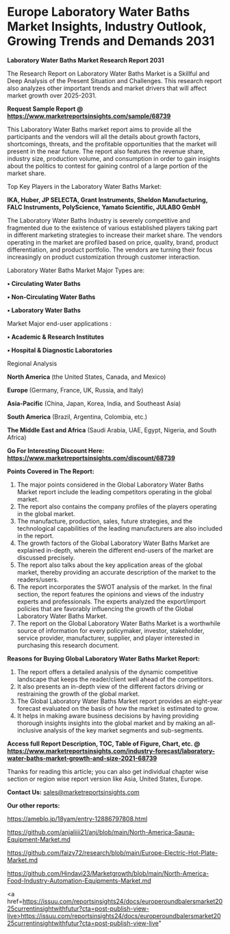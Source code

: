  # Europe Laboratory Water Baths Market Insights, Industry Outlook, Growing Trends and Demands 2031

<strong>Laboratory Water Baths Market Research Report 2031</strong>

The Research Report on Laboratory Water Baths Market is a Skillful and Deep Analysis of the Present Situation and Challenges. This research report also analyzes other important trends and market drivers that will affect market growth over 2025-2031.

<strong>Request Sample Report @ <a href=https://www.marketreportsinsights.com/sample/68739>https://www.marketreportsinsights.com/sample/68739</a></strong>

This Laboratory Water Baths market report aims to provide all the participants and the vendors will all the details about growth factors, shortcomings, threats, and the profitable opportunities that the market will present in the near future. The report also features the revenue share, industry size, production volume, and consumption in order to gain insights about the politics to contest for gaining control of a large portion of the market share.

Top Key Players in the Laboratory Water Baths Market:

<strong>IKA, Huber, JP SELECTA, Grant Instruments, Sheldon Manufacturing, FALC Instruments, PolyScience, Yamato Scientific, JULABO GmbH</strong>

The Laboratory Water Baths Industry is severely competitive and fragmented due to the existence of various established players taking part in different marketing strategies to increase their market share. The vendors operating in the market are profiled based on price, quality, brand, product differentiation, and product portfolio. The vendors are turning their focus increasingly on product customization through customer interaction.

Laboratory Water Baths Market Major Types are:

<strong>• Circulating Water Baths

• Non-Circulating Water Baths

• Laboratory Water Baths</strong>

Market Major end-user applications :

<strong>• Academic & Research Institutes

• Hospital & Diagnostic Laboratories</strong>

Regional Analysis

</u><strong><b>North America</b></strong> (the United States, Canada, and Mexico)

<strong><b>Europe </b></strong>(Germany, France, UK, Russia, and Italy)

<strong><b>Asia-Pacific</b></strong> (China, Japan, Korea, India, and Southeast Asia)

<strong><b>South America</b></strong> (Brazil, Argentina, Colombia, etc.)

<strong><b>The Middle East and Africa</b></strong> (Saudi Arabia, UAE, Egypt, Nigeria, and South Africa)

<strong>Go For Interesting Discount Here: <a href=https://www.marketreportsinsights.com/discount/68739>https://www.marketreportsinsights.com/discount/68739</a></strong>

<strong>Points Covered in The Report:</strong>
<ol>
  <li>The major points considered in the Global Laboratory Water Baths Market report include the leading competitors operating in the global market.</li>
  <li>The report also contains the company profiles of the players operating in the global market.</li>
  <li>The manufacture, production, sales, future strategies, and the technological capabilities of the leading manufacturers are also included in the report.</li>
  <li>The growth factors of the Global Laboratory Water Baths Market are explained in-depth, wherein the different end-users of the market are discussed precisely.</li>
  <li>The report also talks about the key application areas of the global market, thereby providing an accurate description of the market to the readers/users.</li>
  <li>The report incorporates the SWOT analysis of the market. In the final section, the report features the opinions and views of the industry experts and professionals. The experts analyzed the export/import policies that are favorably influencing the growth of the Global Laboratory Water Baths Market.</li>
  <li>The report on the Global Laboratory Water Baths Market is a worthwhile source of information for every policymaker, investor, stakeholder, service provider, manufacturer, supplier, and player interested in purchasing this research document.</li>
</ol>
<strong>Reasons for Buying Global Laboratory Water Baths Market Report:</strong>

<ol>
  <li>The report offers a detailed analysis of the dynamic competitive landscape that keeps the reader/client well ahead of the competitors.</li>
  <li>It also presents an in-depth view of the different factors driving or restraining the growth of the global market.</li>
  <li>The Global Laboratory Water Baths Market report provides an eight-year forecast evaluated on the basis of how the market is estimated to grow.</li>
  <li>It helps in making aware business decisions by having providing thorough insights insights into the global market and by making an all-inclusive analysis of the key market segments and sub-segments.</li>
</ol>
<strong>Access full Report Description, TOC, Table of Figure, Chart, etc. @ <a href=https://www.marketreportsinsights.com/industry-forecast/laboratory-water-baths-market-growth-and-size-2021-68739>https://www.marketreportsinsights.com/industry-forecast/laboratory-water-baths-market-growth-and-size-2021-68739</a></strong>


Thanks for reading this article; you can also get individual chapter wise section or region wise report version like Asia, United States, Europe.

<strong>Contact Us:</strong>
sales@marketreportsinsights.com

<strong>Our other reports:</strong>

<a href=https://ameblo.jp/18yam/entry-12886797808.html>https://ameblo.jp/18yam/entry-12886797808.html</a>

<a href=https://github.com/anjaliiii21/anj/blob/main/North-America-Sauna-Equipment-Market.md>https://github.com/anjaliiii21/anj/blob/main/North-America-Sauna-Equipment-Market.md</a>

<a href=https://github.com/faizy72/research/blob/main/Europe-Electric-Hot-Plate-Market.md>https://github.com/faizy72/research/blob/main/Europe-Electric-Hot-Plate-Market.md</a>

<a href=https://github.com/Hindavi23/Marketgrowth/blob/main/North-America-Food-Industry-Automation-Equipments-Market.md>https://github.com/Hindavi23/Marketgrowth/blob/main/North-America-Food-Industry-Automation-Equipments-Market.md</a>

<a href=https://issuu.com/reportsinsights24/docs/europeroundbalersmarket2025currentinsightwithfutur?cta=post-publish-view-live>https://issuu.com/reportsinsights24/docs/europeroundbalersmarket2025currentinsightwithfutur?cta=post-publish-view-live</a>"
